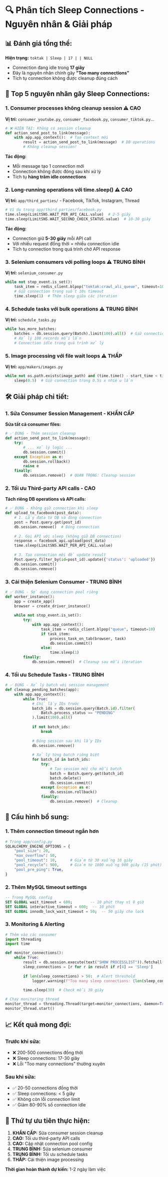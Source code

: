 # 🔍 Phân tích Sleep Connections - Nguyên nhân & Giải pháp

## 📊 **Đánh giá tổng thể:**

**Hiện trạng:** `toktak | Sleep | 17 | | NULL` 
- Connection đang idle trong **17 giây**
- Đây là nguyên nhân chính gây **"Too many connections"**
- Tích tụ connection không được cleanup đúng cách

## 🚨 **Top 5 nguyên nhân gây Sleep Connections:**

### 1. **Consumer processes không cleanup session** ⚠️ **CAO**
**Vị trí:** `consumer_youtube.py`, `consumer_facebook.py`, `consumer_tiktok.py`...
```python
# ❌ HIỆN TẠI: Không có session cleanup
def action_send_post_to_link(message):
    with app.app_context():  # Tạo context mới
        result = action_send_post_to_link(message)  # DB operations
        # Không cleanup session!
```

**Tác động:**
- Mỗi message tạo 1 connection mới
- Connection không được đóng sau khi xử lý
- Tích tụ **hàng trăm idle connections**

### 2. **Long-running operations với time.sleep()** ⚠️ **CAO** 
**Vị trí:** `app/third_parties/` - Facebook, TikTok, Instagram, Thread
```python
# Ví dụ trong app/third_parties/facebook.py
time.sleep(LimitSNS.WAIT_PER_API_CALL.value)  # 2-5 giây
time.sleep(LimitSNS.WAIT_SECOND_CHECK_STATUS.value)  # 10-30 giây
```

**Tác động:**
- Connection giữ **5-30 giây** mỗi API call
- Với nhiều request đồng thời = nhiều connection idle
- Tích tụ connection trong quá trình chờ API response

### 3. **Selenium consumers với polling loops** ⚠️ **TRUNG BÌNH**
**Vị trí:** `selenium_consumer.py`
```python
while not stop_event.is_set():
    task_item = redis_client.blpop("toktak:crawl_ali_queue", timeout=10)
    # Giữ connection trong suốt 10s timeout
    time.sleep(1)  # Thêm sleep giữa các iteration
```

### 4. **Schedule tasks với bulk operations** ⚠️ **TRUNG BÌNH**
**Vị trí:** `schedule_tasks.py`
```python
while has_more_batches:
    batches = db.session.query(Batch).limit(100).all()  # Giữ connection
    # Xử lý 100 records mỗi lần
    # Connection idle trong quá trình xử lý
```

### 5. **Image processing với file wait loops** ⚠️ **THẤP**
**Vị trí:** `app/makers/images.py`
```python
while not os.path.exists(image_path) and (time.time() - start_time < timeout):
    sleep(0.5)  # Giữ connection trong 0.5s x nhiều lần
```

## 🛠️ **Giải pháp chi tiết:**

### 1. **Sửa Consumer Session Management** - **KHẨN CẤP**

**Sửa tất cả consumer files:**
```python
# ✅ ĐÚNG - Thêm session cleanup
def action_send_post_to_link(message):
    try:
        # ... xử lý logic ...
        db.session.commit()
    except Exception as e:
        db.session.rollback()
        raise e
    finally:
        db.session.remove()  # QUAN TRỌNG: Cleanup session
```

### 2. **Tối ưu Third-party API calls** - **CAO**

**Tách riêng DB operations và API calls:**
```python
# ✅ ĐÚNG - Không giữ connection khi sleep
def upload_to_facebook(post_data):
    # 1. Lấy data từ DB và đóng connection
    post = Post.query.get(post_id)
    db.session.remove()  # Đóng connection
    
    # 2. Gọi API với sleep (không giữ DB connection)
    response = facebook_api.upload(post_data)
    time.sleep(LimitSNS.WAIT_PER_API_CALL.value)
    
    # 3. Tạo connection mới để update result
    Post.query.filter_by(id=post_id).update({'status': 'uploaded'})
    db.session.commit()
    db.session.remove()
```

### 3. **Cải thiện Selenium Consumer** - **TRUNG BÌNH**

```python
# ✅ ĐÚNG - Sử dụng connection pool riêng
def worker_instance():
    app = create_app()
    browser = create_driver_instance()
    
    while not stop_event.is_set():
        try:
            with app.app_context():
                task_item = redis_client.blpop("queue", timeout=10)
                if task_item:
                    process_task_on_tab(browser, task)
                    db.session.commit()
                else:
                    time.sleep(1)
        finally:
            db.session.remove()  # Cleanup sau mỗi iteration
```

### 4. **Tối ưu Schedule Tasks** - **TRUNG BÌNH**

```python
# ✅ ĐÚNG - Xử lý batch với session management
def cleanup_pending_batches(app):
    with app.app_context():
        while True:
            # Chỉ lấy IDs trước
            batch_ids = db.session.query(Batch.id).filter(
                Batch.process_status == "PENDING"
            ).limit(100).all()
            
            if not batch_ids:
                break
                
            # Đóng session sau khi lấy IDs
            db.session.remove()
            
            # Xử lý từng batch riêng biệt
            for batch_id in batch_ids:
                try:
                    # Tạo session mới cho mỗi batch
                    batch = Batch.query.get(batch_id)
                    batch.delete()
                    db.session.commit()
                except Exception as e:
                    db.session.rollback()
                finally:
                    db.session.remove()  # Cleanup
```

## 🔧 **Cấu hình bổ sung:**

### 1. **Thêm connection timeout ngắn hơn**
```python
# Trong app/config.py
SQLALCHEMY_ENGINE_OPTIONS = {
    "pool_size": 20,
    "max_overflow": 50, 
    "pool_timeout": 10,      # Giảm từ 30 xuống 10 giây
    "pool_recycle": 900,     # Giảm từ 1800 xuống 900 giây (15 phút)
    "pool_pre_ping": True,
}
```

### 2. **Thêm MySQL timeout settings**
```sql
-- Trong MySQL config
SET GLOBAL wait_timeout = 600;        -- 10 phút thay vì 8 giờ
SET GLOBAL interactive_timeout = 600;  -- 10 phút
SET GLOBAL innodb_lock_wait_timeout = 50;  -- 50 giây cho lock
```

### 3. **Monitoring & Alerting**
```python
# Thêm vào các consumer
import threading
import time

def monitor_connections():
    while True:
        result = db.session.execute(text("SHOW PROCESSLIST")).fetchall()
        sleep_connections = [r for r in result if r[4] == 'Sleep']
        
        if len(sleep_connections) > 50:  # Alert threshold
            logger.warning(f"Too many sleep connections: {len(sleep_connections)}")
        
        time.sleep(30)  # Check mỗi 30 giây

# Chạy monitoring thread
monitor_thread = threading.Thread(target=monitor_connections, daemon=True)
monitor_thread.start()
```

## 📈 **Kết quả mong đợi:**

### Trước khi sửa:
- ❌ 200-500 connections đồng thời
- ❌ Sleep connections: 17-30 giây
- ❌ Lỗi "Too many connections" thường xuyên

### Sau khi sửa:
- ✅ 20-50 connections đồng thời
- ✅ Sleep connections: < 5 giây
- ✅ Không còn lỗi connection limit
- ✅ Giảm 80-90% số connection idle

## 🚀 **Thứ tự ưu tiên thực hiện:**

1. **KHẨN CẤP:** Sửa consumer session cleanup
2. **CAO:** Tối ưu third-party API calls
3. **CAO:** Cập nhật connection pool config  
4. **TRUNG BÌNH:** Sửa selenium consumer
5. **TRUNG BÌNH:** Tối ưu schedule tasks
6. **THẤP:** Cải thiện image processing

**Thời gian hoàn thành dự kiến:** 1-2 ngày làm việc 